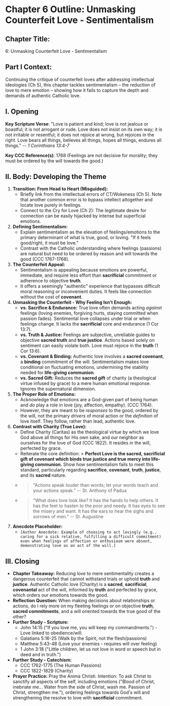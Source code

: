 # Chapter 6 Outline: Unmasking Counterfeit Love - Sentimentalism

## Chapter Title:
6: Unmasking Counterfeit Love - Sentimentalism

## Part I Context:
Continuing the critique of counterfeit loves after addressing intellectual ideologies (Ch 5), this chapter tackles sentimentalism – the reduction of love to mere emotion – showing how it fails to capture the depth and demands of authentic Catholic love.

## I. Opening


**Key Scripture Verse**: "Love is patient and kind; love is not jealous or boastful; it is not arrogant or rude. Love does not insist on its own way; it is not irritable or resentful; it does not rejoice at wrong, but rejoices in the right. Love bears all things, believes all things, hopes all things, endures all things." -- _1 Corinthians 13:4-7_

**Key CCC Reference(s)**: 1768 (Feelings are not decisive for morality; they must be ordered by the will towards the good.)

## II. Body: Developing the Theme

1.  **Transition: From Head to Heart (Misguided):**
    *   Briefly link from the intellectual errors of CT/Wokeness (Ch 5). Note that another common error is to bypass intellect altogether and locate love purely in feelings.
    *   Connect to the Cry for Love (Ch 2): The legitimate desire for connection can be easily hijacked by intense but superficial emotions.
2.  **Defining Sentimentalism:**
    *   Explain sentimentalism as the elevation of feelings/emotions to the primary determinant of what is true, good, or loving. "If it feels good/right, it must be love."
    *   Contrast with the Catholic understanding where feelings (passions) are natural but need to be ordered by reason and will towards the good (CCC 1767-1768).
3.  **The Counterfeit Appeal:**
    *   Sentimentalism is appealing because emotions are powerful, immediate, and require less effort than **sacrificial** commitment or adherence to objective **truth**.
    *   It offers a seemingly "authentic" experience that bypasses difficult moral reasoning or inconvenient duties. It feels like connection without the cost of **covenant**.
4.  **Unmasking the Counterfeit - Why Feeling Isn't Enough:**
    *   **vs. Sacrifice & Endurance:** True love often demands acting *against* feelings (loving enemies, forgiving hurts, staying committed when passion fades). Sentimental love collapses under trial or when feelings change. It lacks the **sacrificial** core and endurance (1 Cor 13:7).
    *   **vs. Truth & Justice:** Feelings are subjective, unreliable guides to objective **sacred truth** and **true justice**. Actions based solely on sentiment can easily violate both. Love must rejoice in the **truth** (1 Cor 13:6).
    *   **vs. Covenant & Binding:** Authentic love involves a **sacred covenant**, a **binding** commitment of the will. Sentimentalism makes love conditional on fluctuating emotions, undermining the stability needed for **life-giving communion**.
    *   **vs. Sacred Gift:** Reduces the **sacred gift** of charity (a theological virtue infused by grace) to a mere human emotional response. Ignores the supernatural dimension.
5.  **The Proper Role of Emotions:**
    *   Acknowledge that emotions are a God-given part of being human and *do* play a role in love (joy, affection, empathy). (CCC 1764).
    *   However, they are meant to be *responses* to the good, ordered by the will, not the primary *drivers* of moral action or the *definition* of love itself. They follow, rather than lead, authentic love.
6.  **Contrast with Charity (True Love):**
    *   Define Charity (Caritas) as the theological virtue by which we love God above all things for His own sake, and our neighbor as ourselves for the love of God (CCC 1822). It resides in the will, perfected by grace.
    *   Reiterate the core definition: > **Perfect Love is the sacred, sacrificial gift of covenant which binds true justice and true mercy into life-giving communion.** Show how sentimentalism fails to meet this standard, particularly regarding **sacrifice**, **covenant**, **truth**, **justice**, and its **sacred** nature.
    *   > "Actions speak louder than words; let your words teach and your actions speak.” -- St. Anthony of Padua
    *   > "What does love look like? It has the hands to help others. It has the feet to hasten to the poor and needy. It has eyes to see the misery and want. It has the ears to hear the sighs and sorrows of men." -- St. Augustine
7.  **Anecdote Placeholder:**
    *   `[Author Anecdote: Example of choosing to act lovingly (e.g., caring for a sick relative, fulfilling a difficult commitment) even when feelings of affection or enthusiasm were absent, demonstrating love as an act of the will.]`

## III. Closing

*   **Chapter Takeaway:** Reducing love to mere sentimentality creates a dangerous counterfeit that cannot withstand trials or uphold **truth** and **justice**. Authentic Catholic love (Charity) is a **sacred**, **sacrificial**, **covenantal** act of the will, informed by **truth** and perfected by grace, which orders our emotions towards the good.
*   **Reflection Question:** When making decisions about relationships or actions, do I rely more on my fleeting feelings or on objective **truth**, **sacred commitments**, and a will oriented towards the true good of the other?
*   **Further Study - Scripture:**
    *   John 14:15 ("If you love me, you will keep my commandments.") - Love linked to obedience/will.
    *   Galatians 5:16-25 (Walk by the Spirit, not the flesh/passions)
    *   Matthew 5:43-48 (Love your enemies - requires will over feeling)
    *   1 John 3:18 ("Little children, let us not love in word or speech but in deed and in truth.")
*   **Further Study - Catechism:**
    *   CCC 1762-1775 (The Human Passions)
    *   CCC 1822-1829 (Charity)
*   **Prayer Practice:** Pray the Anima Christi. Intention: To ask Christ to sanctify all aspects of the self, including emotions ("Blood of Christ, inebriate me... Water from the side of Christ, wash me. Passion of Christ, strengthen me."), ordering feelings towards God's will and strengthening the resolve to love with **sacrificial** commitment.

